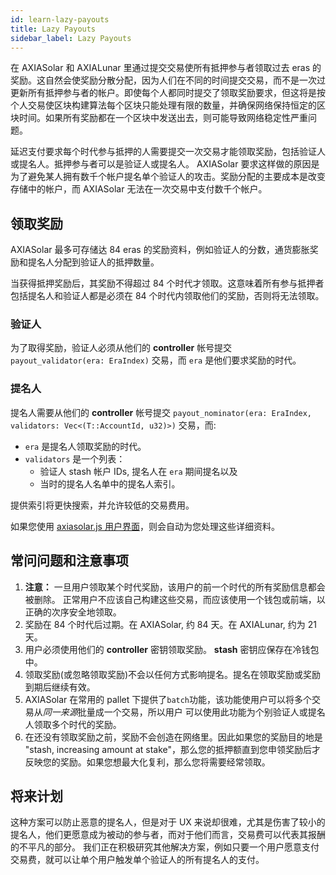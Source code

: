 ```yaml
---
id: learn-lazy-payouts
title: Lazy Payouts
sidebar_label: Lazy Payouts
---
```


在 AXIASolar 和 AXIALunar 里通过提交交易使所有抵押参与者领取过去 eras 的奖励。这自然会使奖励分散分配，因为人们在不同的时间提交交易，而不是一次过更新所有抵押参与者的帐户。即使每个人都同时提交了领取奖励要求，但这将是按个人交易使区块构建算法每个区块只能处理有限的数量，并确保网络保持恒定的区块时间。如果所有奖励都在一个区块中发送出去，则可能导致网络稳定性严重问题。

延迟支付要求每个时代参与抵押的人需要提交一次交易才能领取奖励，包括验证人或提名人。抵押参与者可以是验证人或提名人。 AXIASolar 要求这样做的原因是为了避免某人拥有数千个帐户提名单个验证人的攻击。奖励分配的主要成本是改变存储中的帐户，而 AXIASolar 无法在一次交易中支付数千个帐户。

## 领取奖励

AXIASolar 最多可存储达 84 eras 的奖励资料，例如验证人的分数，通货膨胀奖励和提名人分配到验证人的抵押数量。

当获得抵押奖励后，其奖励不得超过 84 个时代才领取。这意味着所有参与抵押者包括提名人和验证人都是必须在 84 个时代内领取他们的奖励，否则将无法领取。

### 验证人

为了取得奖励，验证人必须从他们的 **controller** 帐号提交 `payout_validator(era: EraIndex)` 交易，而 `era` 是他们要求奖励的时代。

### 提名人

提名人需要从他们的 **controller** 帐号提交 `payout_nominator(era: EraIndex, validators: Vec<(T::AccountId, u32)>)` 交易，而:

- `era` 是提名人领取奖励的时代。
- `validators` 是一个列表：
  - 验证人 stash 帐户 IDs, 提名人在 `era` 期间提名以及
  - 当时的提名人名单中的提名人索引。

提供索引将更快搜索，并允许较低的交易费用。

如果您使用 [ axiasolar.js 用户界面](https://axiasolar.js.org/apps/#/staking/actions)，则会自动为您处理这些详细资料。

## 常问问题和注意事项

1. **注意：** 一旦用户领取某个时代奖励，该用户的前一个时代的所有奖励信息都会被删除。 正常用户不应该自己构建这些交易，而应该使用一个钱包或前端，以正确的次序安全地领取。
1. 奖励在 84 个时代后过期。在 AXIASolar, 约 84 天。在 AXIALunar, 约为 21 天。
1. 用户必须使用他们的 **controller** 密钥领取奖励。 **stash** 密钥应保存在冷钱包中。
1. 领取奖励(或忽略领取奖励)不会以任何方式影响提名。提名在领取奖励或奖励到期后继续有效。
1. AXIASolar 在常用的 pallet 下提供了`batch`功能，该功能使用户可以将多个交易从*同一来源*批量成一个交易，所以用户 可以使用此功能为个别验证人或提名人领取多个时代的奖励。
1. 在还没有领取奖励之前，奖励不会创造在网络里。因此如果您的奖励目的地是 "stash, increasing amount at stake"，那么您的抵押额直到您申领奖励后才反映您的奖励。如果您想最大化复利，那么您将需要经常领取。

## 将来计划

这种方案可以防止恶意的提名人，但是对于 UX 来说却很难，尤其是伤害了较小的提名人，他们更愿意成为被动的参与者，而对于他们而言，交易费可以代表其报酬的不平凡的部分。 我们正在积极研究其他解决方案，例如只要一个用户愿意支付交易费，就可以让单个用户触发单个验证人的所有提名人的支付。
